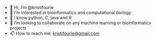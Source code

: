 - 👋 Hi, I’m @kristifourie
- 👀 I’m interested in bioinformatics and computational biology
- 🌱 I know python, C, java and R
- 💞️ I’m looking to collaborate on any machine learning or bioinformatics projects
- 📫 How to reach me: kristifourie@gmail.com


<!---
kristifourie/kristifourie is a ✨ special ✨ repository because its `README.md` (this file) appears on your GitHub profile.
You can click the Preview link to take a look at your changes.
--->
